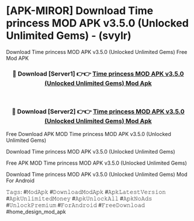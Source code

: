 # [APK-MIROR] Download Time princess MOD APK v3.5.0 (Unlocked Unlimited Gems) - (svylr)
Download Time princess MOD APK v3.5.0 (Unlocked Unlimited Gems) Free Mod APK

<div align="center">
<h3>🔴 Download [Server1] 👉👉 <a href="https://apk-comot.site?title=Time_princess_MOD_APK_v3.5.0_(Unlocked_Unlimited_Gems)">Time princess MOD APK v3.5.0 (Unlocked Unlimited Gems) Mod Apk</a></h3><br>

<h3>🔴 Download [Server2] 👉👉 <a href="https://apk-comot.site?title=Time_princess_MOD_APK_v3.5.0_(Unlocked_Unlimited_Gems)">Time princess MOD APK v3.5.0 (Unlocked Unlimited Gems) Mod Apk</a></h3>
</div>


Free Download APK MOD Time princess MOD APK v3.5.0 (Unlocked Unlimited Gems)

Download Time princess MOD APK v3.5.0 (Unlocked Unlimited Gems) 

Free APK MOD Time princess MOD APK v3.5.0 (Unlocked Unlimited Gems) 

Download Time princess MOD APK v3.5.0 (Unlocked Unlimited Gems) Mod For Android

𝚃𝚊𝚐𝚜: #𝙼𝚘𝚍𝙰𝚙𝚔 #𝙳𝚘𝚠𝚗𝚕𝚘𝚊𝚍𝙼𝚘𝚍𝙰𝚙𝚔 #𝙰𝚙𝚔𝙻𝚊𝚝𝚎𝚜𝚝𝚅𝚎𝚛𝚜𝚒𝚘𝚗 #𝙰𝚙𝚔𝚄𝚗𝚕𝚒𝚖𝚒𝚝𝚎𝚍𝙼𝚘𝚗𝚎𝚢 #𝙰𝚙𝚔𝚄𝚗𝚕𝚘𝚌𝚔𝙰𝚕𝚕 #𝙰𝚙𝚔𝙽𝚘𝙰𝚍𝚜 #𝚄𝚗𝚕𝚘𝚌𝚔𝙿𝚛𝚎𝚖𝚒𝚞𝚖 #𝙵𝚘𝚛𝙰𝚗𝚍𝚛𝚘𝚒𝚍 #𝙵𝚛𝚎𝚎𝙳𝚘𝚠𝚗𝚕𝚘𝚊𝚍 #home_design_mod_apk